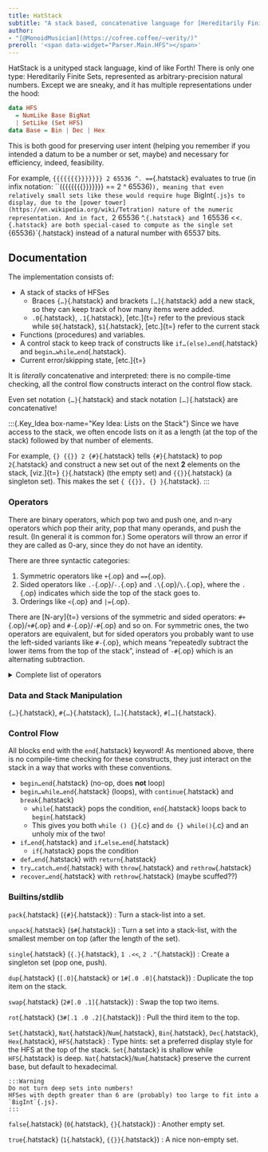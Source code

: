 ```yaml
---
title: HatStack
subtitle: "A stack based, concatenative language for [Hereditarily Finite Sets](hereditarily_finite_sets.html)"
author:
- "[@MonoidMusician](https://cofree.coffee/~verity/)"
preroll: '<span data-widget="Parser.Main.HFS"></span>'
---
```


<script src="assets/js/hfs.js"></script>

HatStack is a unityped stack language, kind of like Forth!
There is only one type: Hereditarily Finite Sets, represented as arbitrary-precision natural numbers.
Except we are sneaky, and it has multiple representations under the hood:

```purescript
data HFS
  = NumLike Base BigNat
  | SetLike (Set HFS)
data Base = Bin | Dec | Hex
```

This is both good for preserving user intent (helping you remember if you intended a datum to be a number or set, maybe) and necessary for efficiency, indeed, feasibility.

For example, `{{{{{{{}}}}}}} 2 65536 ^. ==`{.hatstack} evaluates to true (in infix notation: ``({{{{{{{}}}}}}} == 2 ^ 65536)`), meaning that
even relatively small sets like these would require huge `BigInt`{.js}s to display, due to the [power tower](https://en.wikipedia.org/wiki/Tetration) nature of the numeric representation.
And in fact, `2 65536 ^.`{.hatstack} and `1 65536 <<.`{.hatstack} are both special-cased to compute as the single set `{65536}`{.hatstack} instead of a natural number with 65537 bits.

## Documentation

The implementation consists of:

- A stack of stacks of HFSes
  - Braces `{…}`{.hatstack} and brackets `[…]`{.hatstack} add a new stack, so they can keep track of how many items were added.
  - `.0`{.hatstack}, `.1`{.hatstack}, [etc.]{t=} refer to the previous stack while `$0`{.hatstack}, `$1`{.hatstack}, [etc.]{t=} refer to the current stack
- Functions (procedures) and variables.
- A control stack to keep track of constructs like `if…(else)…end`{.hatstack} and `begin…while…end`{.hatstack}.
- Current error/skipping state, [etc.]{t=}

It is *literally* concatenative and interpreted: there is no compile-time checking, all the control flow constructs interact on the control flow stack.

Even set notation `{…}`{.hatstack} and stack notation `[…]`{.hatstack} are concatenative!

:::{.Key_Idea box-name="Key Idea: Lists on the Stack"}
Since we have access to the stack, we often encode lists on it as a length (at the top of the stack) followed by that number of elements.

For example, `{} {{}} 2 {#}`{.hatstack} tells `{#}`{.hatstack} to pop `2`{.hatstack} and construct a new set out of the next **2** elements on the stack, [viz.]{t=} `{}`{.hatstack} (the empty set) and `{{}}`{.hatstack} (a singleton set).
This makes the set `{ {{}}, {} }`{.hatstack}.
:::

### Operators

There are binary operators, which pop two and push one, and n-ary operators which pop their arity, pop that many operands, and push the result.
(In general it is common for.)
Some operators will throw an error if they are called as 0-ary, since they do not have an identity.

There are three syntactic categories:

1. Symmetric operators like `+`{.op} and `==`{.op}.
2. Sided operators like `.-`{.op}/`-.`{.op} and `.\`{.op}/`\.`{.op}, where the `.`{.op} indicates which side the top of the stack goes to.
3. Orderings like `<`{.op} and `|=`{.op}.

There are [N-ary]{t=} versions of the symmetric and sided operators: `#+`{.op}/`+#`{.op} and `#-`{.op}/`-#`{.op} and so on.
For symmetric ones, the two operators are equivalent, but for sided operators you probably want to use the left-sided variants like `#-`{.op}, which means “repeatedly subtract the lower items from the top of the stack”, instead of `-#`{.op} which is an alternating subtraction.

<details class="Details full-width">
<summary>Complete list of operators</summary>
:::{widget="Parser.Main.HFS.ops"}
:::
</details>

### Data and Stack Manipulation

`{…}`{.hatstack}, `#{…}`{.hatstack}, `[…]`{.hatstack}, `#[…]`{.hatstack}.

### Control Flow

All blocks end with the `end`{.hatstack} keyword!
As mentioned above, there is no compile-time checking for these constructs, they just interact on the stack in a way that works with these conventions.

- `begin…end`{.hatstack} (no-op, does **not** loop)
- `begin…while…end`{.hatstack} (loops), with `continue`{.hatstack} and `break`{.hatstack}
  - `while`{.hatstack} pops the condition, `end`{.hatstack} loops back to `begin`{.hatstack}
  - This gives you both `while () {}`{.c} and `do {} while()`{.c} and an unholy mix of the two!
- `if…end`{.hatstack} and `if…else…end`{.hatstack}
  - `if`{.hatstack} pops the condition
- `def…end`{.hatstack} with `return`{.hatstack}
- `try…catch…end`{.hatstack} with `throw`{.hatstack} and `rethrow`{.hatstack}
- `recover…end`{.hatstack} with `rethrow`{.hatstack} (maybe scuffed??)

### Builtins/stdlib

`pack`{.hatstack} (`{#}`{.hatstack})
:   Turn a stack-list into a set.

`unpack`{.hatstack} (`$#`{.hatstack})
:   Turn a set into a stack-list, with the smallest member on top (after the length of the set).

`single`{.hatstack} (`{.}`{.hatstack}, `1 .<<`, `2 .^`{.hatstack})
:   Create a singleton set (pop one, push).

`dup`{.hatstack} (`[.0]`{.hatstack} or `1#[.0 .0]`{.hatstack})
:   Duplicate the top item on the stack.

`swap`{.hatstack} (`2#[.0 .1]`{.hatstack})
:   Swap the top two items.

`rot`{.hatstack} (`3#[.1 .0 .2]`{.hatstack})
:   Pull the third item to the top.

<!-- bury -->

`Set`{.hatstack}, `Nat`{.hatstack}/`Num`{.hatstack}, `Bin`{.hatstack}, `Dec`{.hatstack}, `Hex`{.hatstack}, `HFS`{.hatstack}
:   Type hints: set a preferred display style for the HFS at the top of the stack.
    `Set`{.hatstack} is shallow while `HFS`{.hatstack} is deep.
    `Nat`{.hatstack}/`Num`{.hatstack} preserve the current base, but default to hexadecimal.

    :::Warning
    Do not turn deep sets into numbers!
    HFSes with depth greater than 6 are (probably) too large to fit into a `BigInt`{.js}.
    :::

`false`{.hatstack} (`0`{.hatstack}, `{}`{.hatstack})
:   Another empty set.

`true`{.hatstack} (`1`{.hatstack}, `{{}}`{.hatstack})
:   A nice non-empty set.

